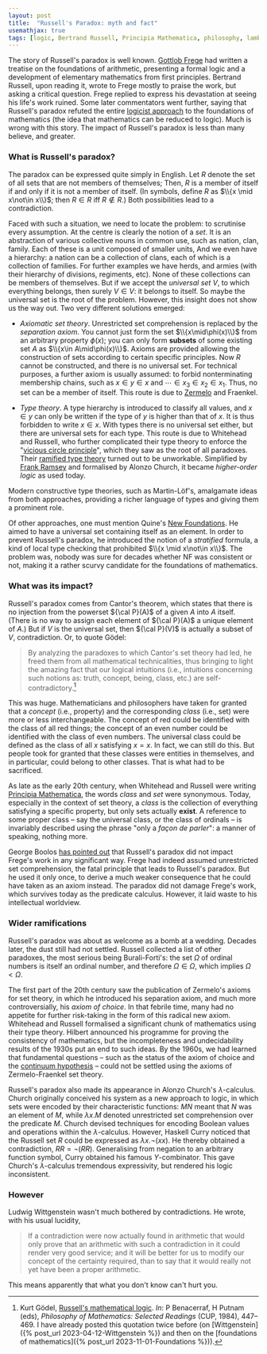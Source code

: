```yaml
---
layout: post
title:  "Russell's Paradox: myth and fact"
usemathjax: true 
tags: [logic, Bertrand Russell, Principia Mathematica, philosophy, lambda calculus]
---
```


The story of Russell's paradox is well known. 
[Gottlob Frege](https://plato.stanford.edu/entries/frege/) had written a treatise 
on the foundations of arithmetic, presenting a formal logic and a
development of elementary mathematics from first principles. 
Bertrand Russell, upon reading it, wrote to Frege mostly to praise the work, but asking a critical question. Frege replied to express his devastation at seeing his life's work ruined. 
Some later commentators went further, saying that Russell's paradox refuted the entire [logicist approach](https://plato.stanford.edu/entries/logicism/#) 
to the foundations of mathematics (the idea that mathematics can be reduced to logic). 
Much is wrong with this story. 
The impact of Russell's paradox is less than many believe, and greater. 

### What is Russell's paradox?

The paradox can be expressed quite simply in English.
Let $R$ denote the set of all sets that are not members of themselves;
Then, $R$ is a member of itself if and only if it is not a member of itself. 
(In symbols, define $R$ as $\\{x \mid x\not\in x\\}$; then $R\in R$ iff $R\not\in R$.)
Both possibilities lead to a contradiction. 

Faced with such a situation, we need to locate the problem: to scrutinise every assumption. 
At the centre is clearly the notion of a *set*.
It is an abstraction of various collective nouns in common use, 
such as nation, clan, family. Each of these is a unit composed of smaller units,
And we even have a hierarchy: a nation can be a collection of clans, 
each of which is a collection of families. 
For further examples we have herds, and armies (with their hierarchy of divisions, regiments, etc).
None of these collections can be members of themselves. 
But if we accept the *universal set* $V$, to which everything belongs, 
then surely $V\in V$: it belongs to itself. 
So maybe the universal set is the root of the problem.
However, this insight does not show us the way out. 
Two very different solutions emerged: 

* *Axiomatic set theory*. Unrestricted set comprehension is replaced by the *separation axiom*. 
You cannot just form the set $\\{x\mid\phi(x)\\}$ from an arbitrary property $\phi(x)$; 
you can only form **subsets** of some existing set $A$ as $\\{x\in A\mid\phi(x)\\}$. 
Axioms are provided allowing the construction of sets according to certain specific principles.
Now $R$ cannot be constructed, and there is no universal set. 
For technical purposes, a further axiom is usually assumed: to forbid 
nonterminating membership chains,
such as $x\in y\in x$ and  $\cdots \in x_3\in x_2\in x_1$.
Thus, no set can be a member of itself. 
This route is due to [Zermelo](https://plato.stanford.edu/entries/zermelo-set-theory/) 
and Fraenkel.

* *Type theory*. 
A type hierarchy is introduced to classify all values, and $x\in y$
can only be written if the type of $y$ is higher than that of $x$.
It is thus forbidden to write $x\in x$. 
With types there is no universal set either, but there are universal sets for each type. 
This route is due to Whitehead and Russell, who further complicated their type theory 
to enforce the "[vicious circle principle](https://plato.stanford.edu/entries/russell-paradox/)", 
which they saw as the root of all paradoxes. 
Their [ramified type theory](https://plato.stanford.edu/entries/type-theory/#RamiHierImprPrin) 
turned out to be unworkable.
Simplified by [Frank Ramsey](https://plato.stanford.edu/entries/ramsey/) 
and formalised by Alonzo Church, 
it became *higher-order logic* as used today. 

Modern constructive type theories, such as Martin-Löf's, 
amalgamate ideas from both approaches,
providing a richer language of types and giving them a prominent role.

Of other approaches, one must mention 
Quine's [New Foundations](https://plato.stanford.edu/entries/quine-nf/). 
He aimed to have a universal set containing itself as an element. 
In order to prevent Russell's paradox, he introduced the notion of a *stratified* formula,
a kind of local type checking that prohibited $\\{x \mid x\not\in x\\}$.
The problem was, nobody was sure for decades whether NF was consistent or not,
making it a rather scurvy candidate for the foundations of mathematics. 

### What was its impact?

Russell's paradox comes from Cantor's theorem, which states that 
there is no injection from the powerset ${\cal P}(A)$ of a given $A$ into $A$ itself. 
(There is no way to assign each element of ${\cal P}(A)$
a unique element of $A$.) But if $V$ is the universal set, 
then ${\cal P}(V)$ is actually a subset of $V$, contradiction.
Or, to quote Gödel:

> By analyzing the paradoxes to which Cantor's set theory had led, he freed them from all mathematical technicalities, thus bringing to light the amazing fact that our logical intuitions (i.e., intuitions concerning such notions as: truth, concept, being, class, etc.) are self-contradictory.[^1]

[^1]: Kurt Gödel, [Russell's mathematical logic](https://doi.org/10.1017/CBO9781139171519.024). *In*: P Benacerraf, H Putnam (eds), *Philosophy of Mathematics: Selected Readings* (CUP, 1984), 447–469. I have already posted this quotation twice before (on [Wittgenstein]({% post_url 2023-04-12-Wittgenstein %}) and then on the [foundations of mathematics]({% post_url 2023-11-01-Foundations %})).


This was huge. Mathematicians and philosophers have taken for granted that a *concept* 
(i.e., property)
and the corresponding *class* (i.e., set) were more or less interchangeable.
The concept of red could be identified with the class of all red things; 
the concept of an even number could be identified with the class of even numbers. 
The universal class could be defined as the class of all $x$ satisfying $x=x$.
In fact, we can still do this. But people took for granted that these classes 
were entities in themselves, and in particular, could belong to other classes. 
That is what had to be sacrificed. 

As late as the early 20th century, when Whitehead and Russell were writing
[Principia Mathematica](https://plato.stanford.edu/entries/principia-mathematica/),
the words *class* and *set* were synonymous. 
Today, especially in the context of set theory, 
a *class* is the collection of everything satisfying a specific property,
but only sets actually **exist**. 
A reference to some proper class – say the universal class, or the class of ordinals –
is invariably described using the phrase "only a *façon de parler*": 
a manner of speaking, nothing more. 

George Boolos [has pointed out](https://www.jstor.org/stable/4545060) 
that Russell's paradox did not impact 
Frege's work in any significant way. Frege had indeed assumed 
unrestricted set comprehension, the fatal principle that leads to Russell's paradox.
But he used it only once, to derive a much weaker consequence 
that he could have taken as an axiom instead. The paradox
did not damage Frege's work, which survives today as the predicate calculus. 
However, it laid waste to his intellectual worldview. 

### Wider ramifications

Russell's paradox was about as welcome as a bomb at a wedding. 
Decades later, the dust still had not settled.
Russell collected a list of other paradoxes, the most serious being 
Burali-Forti's: the set $\Omega$ of ordinal numbers is itself an ordinal number, 
and therefore $\Omega\in \Omega$, which implies $\Omega<\Omega$. 

The first part of the 20th century saw the publication of Zermelo's
axioms for set theory, in which he introduced his separation axiom, and much more controversially, his *axiom of choice*. 
In that febrile time, many had no appetite for further risk-taking 
in the form of this radical new axiom.
Whitehead and Russell formalised a significant chunk of mathematics using their type theory. 
Hilbert announced his programme for proving the consistency of mathematics, 
but the incompleteness and undecidability results of the 1930s put an end to such ideas. 
By the 1960s, we had learned that fundamental questions – such as the status of the axiom of choice and the [continuum hypothesis](https://plato.stanford.edu/entries/continuum-hypothesis/) – could not be settled 
using the axioms of Zermelo-Fraenkel set theory. 

Russell's paradox also made its appearance in Alonzo Church's $\lambda$-calculus. 
Church originally conceived his system as a new approach to logic, 
in which sets were encoded by their characteristic functions: $MN$
meant that $N$ was an element of $M$, 
while $\lambda x. M$ denoted unrestricted set comprehension over the predicate $M$.
Church devised techniques for encoding Boolean values and operations 
within the $\lambda$-calculus.
However, Haskell Curry noticed that the Russell set $R$ 
could be expressed as $\lambda x. \neg (x x)$.
He thereby obtained a contradiction, $RR = \neg(RR)$.
Generalising from negation to an arbitrary function symbol, 
Curry obtained his famous $Y$-combinator.
This gave Church's $\lambda$-calculus tremendous expressivity, 
but rendered his logic inconsistent. 

### However

Ludwig Wittgenstein wasn't much bothered by contradictions. He wrote, with his usual lucidity, 

> If a contradiction were now actually found in arithmetic that would only prove that an arithmetic with such a contradiction in it could render very good service; and it will be better for us to modify our concept of the certainty required, than to say that it would really not yet have been a proper arithmetic.

This means apparently that what you don't know can't hurt you. 
